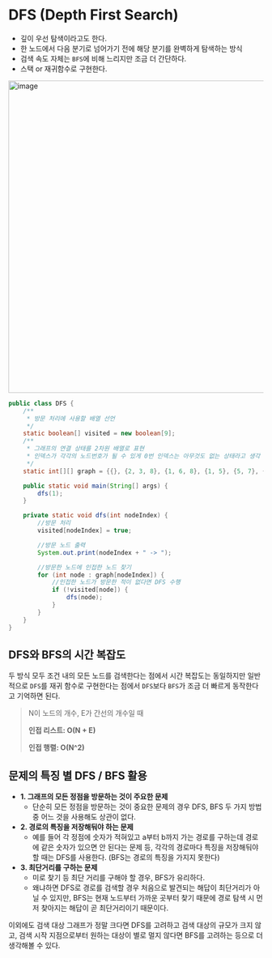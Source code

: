 # DFS (Depth First Search)

- 깊이 우선 탐색이라고도 한다.
- 한 노드에서 다음 분기로 넘어가기 전에 해당 분기를 완벽하게 탐색하는 방식
- 검색 속도 자체는 `BFS`에 비해 느리지만 조금 더 간단하다.
- 스택 or 재귀함수로 구현한다.

<img width="617" alt="image" src="https://user-images.githubusercontent.com/97447334/237000905-e09e940e-36e4-4429-90f8-35c334219e20.png">

```java
public class DFS {
    /**
     * 방문 처리에 사용할 배열 선언
     */
    static boolean[] visited = new boolean[9];
    /**
     * 그래프의 연결 상태를 2차원 배열로 표현
     * 인덱스가 각각의 노드번호가 될 수 있게 0번 인덱스는 아무것도 없는 상태라고 생각
     */
    static int[][] graph = {{}, {2, 3, 8}, {1, 6, 8}, {1, 5}, {5, 7}, {3, 4, 7}, {2}, {4, 5}, {1, 2}};

    public static void main(String[] args) {
        dfs(1);
    }

    private static void dfs(int nodeIndex) {
        //방문 처리
        visited[nodeIndex] = true;

        //방문 노드 출력
        System.out.print(nodeIndex + " -> ");

        //방문한 노드에 인접한 노드 찾기
        for (int node : graph[nodeIndex]) {
            //인접한 노드가 방문한 적이 없다면 DFS 수행
            if (!visited[node]) {
                dfs(node);
            }
        }
    }
}

```

## DFS와 BFS의 시간 복잡도

두 방식 모두 조건 내의 모든 노드를 검색한다는 점에서 시간 복잡도는 동일하지만 일반적으로 `DFS`를 재귀 함수로 구현한다는 점에서 `DFS`보다 `BFS`가 조금 더 빠르게 동작한다고 기억하면 된다.

> N이 노드의 개수, E가 간선의 개수일 때
> 
> 
> **인접 리스트: O(N + E)**
> 
> **인접 행렬: O(N^2)**
> 

## 문제의 특징 별 DFS / BFS 활용

- **1. 그래프의 모든 정점을 방문하는 것이 주요한 문제**
  - 단순히 모든 정점을 방문하는 것이 중요한 문제의 경우 DFS, BFS 두 가지 방법 중 어느 것을 사용해도 상관이 없다.
- **2. 경로의 특징을 저장해둬야 하는 문제**
  - 예를 들어 각 정점에 숫자가 적혀있고 a부터 b까지 가는 경로를 구하는데 경로에 같은 숫자가 있으면 안 된다는 문제 등, 각각의 경로마다 특징을 저장해둬야 할 때는 DFS를 사용한다. (BFS는 경로의 특징을 가지지 못한다)
- **3. 최단거리를 구하는 문제**
  - 미로 찾기 등 최단 거리를 구해야 할 경우, BFS가 유리하다.
  - 왜냐하면 DFS로 경로를 검색할 경우 처음으로 발견되는 해답이 최단거리가 아닐 수 있지만, BFS는 현재 노드부터 가까운 곳부터 찾기 때문에 경로 탐색 시 먼저 찾아지는 해답이 곧 최단거리이기 때문이다.

이외에도 검색 대상 그래프가 정말 크다면 DFS를 고려하고 검색 대상의 규모가 크지 않고, 검색 시작 지점으로부터 원하는 대상이 별로 멀지 않다면 BFS를 고려하는 등으로 더 생각해볼 수 있다.
